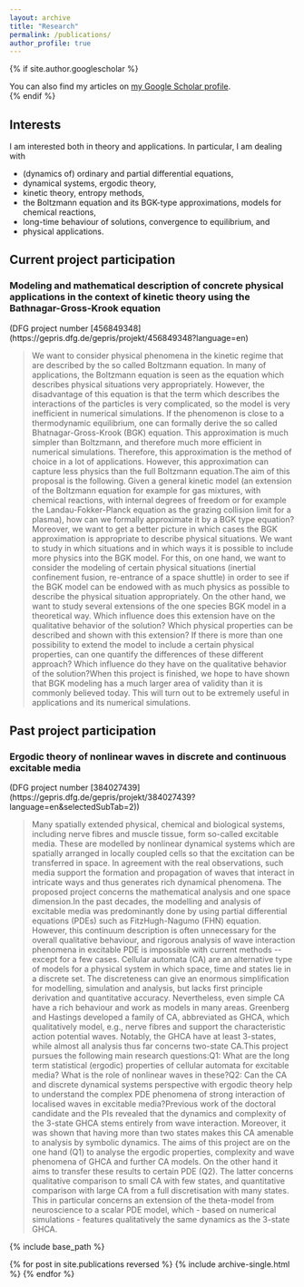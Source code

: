 ```yaml
---
layout: archive
title: "Research"
permalink: /publications/
author_profile: true
---
```


{% if site.author.googlescholar %}
  <div class="wordwrap">You can also find my articles on <a href="{{site.author.googlescholar}}">my Google Scholar profile</a>.</div>
{% endif %}

<h2>Interests</h2>
I am interested both in theory and applications. In particular, I am dealing with
<ul>
<li>(dynamics of) ordinary and partial differential equations,</li>
<li>dynamical systems, ergodic theory,</li>
<li>kinetic theory, entropy methods,</li>
<li>the Boltzmann equation and its BGK-type approximations, models for chemical reactions,</li>
<li>long-time behaviour of solutions, convergence to equilibrium, and</li>
<li>physical applications.</li>
</ul>

<h2>Current project participation</h2>
<h3>Modeling and mathematical description of concrete physical applications in the context of kinetic theory using the Bathnagar-Gross-Krook equation</h3>
(DFG project number [456849348](https://gepris.dfg.de/gepris/projekt/456849348?language=en)    

> We want to consider physical phenomena in the kinetic regime that are described by the so called Boltzmann equation. In many of applications, the Boltzmann equation is seen as the equation which describes physical situations very appropriately. However, the disadvantage of this equation is that the term which describes the interactions of the particles is very complicated, so the model is very inefficient in numerical simulations. If the phenomenon is close to a thermodynamic equilibrium, one can formally derive the so called Bhatnagar-Gross-Krook (BGK) equation. This approximation is much simpler than Boltzmann, and therefore much more efficient in numerical simulations. Therefore, this approximation is the method of choice in a lot of applications. However, this approximation can capture less physics than the full Boltzmann equation.The aim of this proposal is the following. Given a general kinetic model (an extension of the Boltzmann equation for example for gas mixtures, with chemical reactions, with internal degrees of freedom or for example the Landau-Fokker-Planck equation as the grazing collision limit for a plasma), how can we formally approximate it by a BGK type equation? Moreover, we want to get a better picture in which cases the BGK approximation is appropriate to describe physical situations. We want to study in which situations and in which ways it is possible to include more physics into the BGK model. For this, on one hand, we want to consider the modeling of certain physical situations (inertial confinement fusion, re-entrance of a space shuttle) in order to see if the BGK model can be endowed with as much physics as possible to describe the physical situation appropriately. On the other hand, we want to study several extensions of the one species BGK model in a theoretical way. Which influence does this extension have on the qualitative behavior of the solution? Which physical properties can be described and shown with this extension? If there is more than one possibility to extend the model to include a certain physical properties, can one quantify the differences of these different approach? Which influence do they have on the qualitative behavior of the solution?When this project is finished, we hope to have shown that BGK modeling has a much larger area of validity than it is commonly believed today. This will turn out to be extremely useful in applications and its numerical simulations.
           
<h2>Past project participation</h2>
<h3>Ergodic theory of nonlinear waves in discrete and continuous excitable media</h3>
(DFG project number [384027439](https://gepris.dfg.de/gepris/projekt/384027439?language=en&selectedSubTab=2)) 

> Many spatially extended physical, chemical and biological systems, including nerve fibres and muscle tissue, form so-called excitable media. These are modelled by nonlinear dynamical systems which are spatially arranged in locally coupled cells so that the excitation can be transferred in space. In agreement with the real observations, such media support the formation and propagation of waves that interact in intricate ways and thus generates rich dynamical phenomena. The proposed project concerns the mathematical analysis and one space dimension.In the past decades, the modelling and analysis of excitable media was predominantly done by using partial differential equations (PDEs) such as FitzHugh-Nagumo (FHN) equation. However, this continuum description is often unnecessary for the overall qualitative behaviour, and rigorous analysis of wave interaction phenomena in excitable PDE is impossible with current methods -- except for a few cases. Cellular automata (CA) are an alternative type of models for a physical system in which space, time and states lie in a discrete set. The discreteness can give an enormous simplification for modelling, simulation and analysis, but lacks first principle derivation and quantitative accuracy. Nevertheless, even simple CA have a rich behaviour and work as models in many areas. Greenberg and Hastings developed a family of CA, abbreviated as GHCA, which qualitatively model, e.g., nerve fibres and support the characteristic action potential waves. Notably, the GHCA have at least 3-states, while almost all analysis thus far concerns two-state CA.This project pursues the following main research questions:Q1: What are the long term statistical (ergodic) properties of cellular automata for excitable media? What is the role of nonlinear waves in these?Q2: Can the CA and discrete dynamical systems perspective with ergodic theory help to understand the complex PDE phenomena of strong interaction of localised waves in excitable media?Previous work of the doctoral candidate and the PIs revealed that the dynamics and complexity of the 3-state GHCA stems entirely from wave interaction. Moreover, it was shown that having more than two states makes this CA amenable to analysis by symbolic dynamics. The aims of this project are on the one hand (Q1) to analyse the ergodic properties, complexity and wave phenomena of GHCA and further CA models. On the other hand it aims to transfer these results to certain PDE (Q2). The latter concerns qualitative comparison to small CA with few states, and quantitative comparison with large CA from a full discretisation with many states. This in particular concerns an extension of the theta-model from neuroscience to a scalar PDE model, which - based on numerical simulations - features qualitatively the same dynamics as the 3-state GHCA.
            

{% include base_path %}

{% for post in site.publications reversed %}
  {% include archive-single.html %}
{% endfor %}
